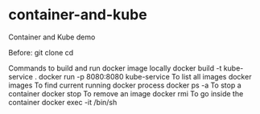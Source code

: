 # container-and-kube
Container and Kube demo

Before:
git clone <uri>
cd <filename>

Commands to build and run docker image locally
docker build -t kube-service .
docker run -p 8080:8080 kube-service
To list all images
docker images
To find current running docker process
docker ps -a
To stop a container
docker stop
To remove an image
docker rmi
To go inside the container
docker exec -it <image-id> /bin/sh
  
  
